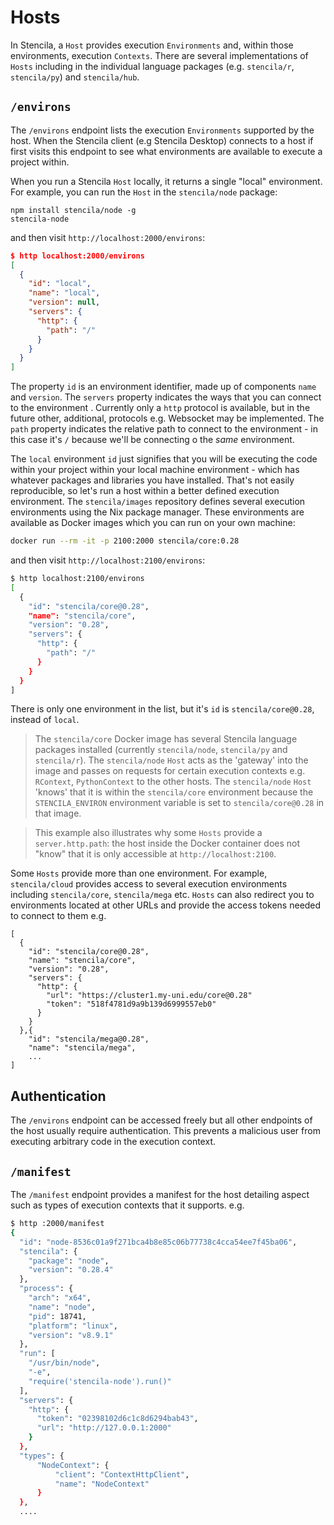 # Hosts

In Stencila, a `Host` provides execution `Environments` and, within those environments, execution `Contexts`. There are several implementations of `Hosts` including in the individual language packages (e.g. `stencila/r`, `stencila/py`) and `stencila/hub`.

## `/environs`

The `/environs` endpoint lists the execution `Environments` supported by the host. When the Stencila client (e.g Stencila Desktop) connects to a host if first visits this endpoint to see what environments are available to execute a project within.

When you run a Stencila `Host` locally, it returns a single "local" environment. For example, you can run the `Host` in the `stencila/node` package:

```
npm install stencila/node -g
stencila-node
```

and then visit `http://localhost:2000/environs`:

```json
$ http localhost:2000/environs
[
  {
    "id": "local", 
    "name": "local",
    "version": null,
    "servers": {
      "http": {
        "path": "/"
      }
    }
  }
]
```

The property `id` is an environment identifier, made up of components `name` and `version`. The `servers` property indicates the ways that you can connect to the environment . Currently only a `http` protocol is available, but in the future other, additional, protocols e.g. Websocket may be implemented. The `path` property indicates the relative path to connect to the environment - in this case it's `/` because we'll be connecting o the _same_ environment. 

The `local` environment `id` just signifies that you will be executing the code within your project within your local machine environment - which has whatever packages and libraries you have installed. That's not easily reproducible, so let's run a host within a better defined execution environment. The `stencila/images` repository defines several execution environments using the Nix package manager. These environments are available as Docker images which you can run on your own machine:

```bash
docker run --rm -it -p 2100:2000 stencila/core:0.28
```

and then visit `http://localhost:2100/environs`:

```bash
$ http localhost:2100/environs
[
  {
    "id": "stencila/core@0.28", 
    "name": "stencila/core",
    "version": "0.28", 
    "servers": {
      "http": {
        "path": "/"
      }
    }
  }
]

```

There is only one environment in the list, but it's `id` is `stencila/core@0.28`, instead of `local`.

> The `stencila/core` Docker image has several Stencila language packages installed (currently `stencila/node`, `stencila/py` and `stencila/r`). The `stencila/node` `Host` acts as the 'gateway' into the image and passes on requests for certain execution contexts e.g. `RContext`, `PythonContext` to the other hosts. The `stencila/node` `Host` 'knows' that it is within the `stencila/core` environment because the `STENCILA_ENVIRON` environment variable is set to `stencila/core@0.28` in that image.

> This example also illustrates why some `Hosts` provide a `server.http.path`: the host inside the Docker container does not "know" that it is only accessible at `http://localhost:2100`.


Some `Hosts` provide more than one environment. For example, `stencila/cloud` provides access to several execution environments including `stencila/core`, `stencila/mega` etc. `Hosts` can also redirect you to environments located at other URLs and provide the access tokens needed to connect to them e.g.


```
[
  {
    "id": "stencila/core@0.28", 
    "name": "stencila/core",
    "version": "0.28", 
    "servers": {
      "http": {
        "url": "https://cluster1.my-uni.edu/core@0.28"
        "token": "518f4781d9a9b139d6999557eb0"
      }
    }
  },{
    "id": "stencila/mega@0.28", 
    "name": "stencila/mega",
    ...
]

```

## Authentication

The `/environs` endpoint can be accessed freely but all other endpoints of the host usually require authentication. This prevents a malicious user from executing arbitrary code in the execution context.


## `/manifest`

The `/manifest` endpoint provides a manifest for the host detailing aspect such as types of execution contexts that it supports. e.g.

```bash
$ http :2000/manifest
{
  "id": "node-8536c01a9f271bca4b8e85c06b77738c4cca54ee7f45ba06", 
  "stencila": {
    "package": "node", 
    "version": "0.28.4"
  },
  "process": {
    "arch": "x64", 
    "name": "node", 
    "pid": 18741, 
    "platform": "linux", 
    "version": "v8.9.1"
  }, 
  "run": [
    "/usr/bin/node", 
    "-e", 
    "require('stencila-node').run()"
  ], 
  "servers": {
    "http": {
      "token": "02398102d6c1c8d6294bab43", 
      "url": "http://127.0.0.1:2000"
    }
  }, 
  "types": {
      "NodeContext": {
          "client": "ContextHttpClient", 
          "name": "NodeContext"
      }
  },
  ....

```

